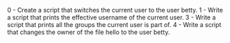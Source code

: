 0 - Create a script that switches the current user to the user betty.
1 - Write a script that prints the effective username of the current user.
3 - Write a script that prints all the groups the current user is part of.
4 - Write a script that changes the owner of the file hello to the user betty.
